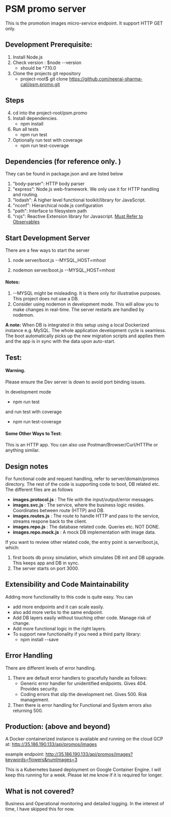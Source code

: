 # PSM promo server 
This is the promotion images micro-service endpoint. It support HTTP GET only.

## Development Prerequisite:
1. Install Node.js 
2. Check version : $node --version 
    * should be ^7.10.0
3. Clone the projects git repository
    * project-root$ git clone https://github.com/neeraj-sharma-cali/psm.promo.git

## Steps
4. cd into the project-root/psm.promo
5. Install dependencies.
    * npm install
6. Run all tests
    * npm run test
7. Optionally run test with coverage
    * npm run test-coverage 

## Dependencies (for reference only. )
They can be found in package.json and are listed below
1. "body-parser": HTTP body parser
2. "express": Node.js web-framework. We only use it for HTTP handling and routing.
3. "lodash": A higher level functional toolkit/library for JavaScript.
4. "nconf": Hierarchical node.js configuration
5. "path": Interface to filesystem path
6. "rxjs": Reactive Extension library for Javascript. [Must Refer to Observables](http://reactivex.io/documentation/observable.html)
 
## Start Development Server
There are a few ways to start the server
1. node server/boot.js --MYSQL_HOST=mhost

2. nodemon server/boot.js --MYSQL_HOST=mhost

#### Notes:
1. --MYSQL might be misleading. It is there only for illustrative purposes. This project does not use a DB. 
2. Consider using nodemon in development mode. 
This will allow you to make changes in real-time. The server restarts are handled by nodemon.

**A note:** 
When DB is integrated in this setup using a local Dockerized instance e.g. MySQL. The whole application development cycle is seamless.
The boot automatically picks up the new migration scripts and applies them and the app is in sync with the data upon auto-start. 
 
## Test:
#### Warning.
Please ensure the Dev server is down to avoid port binding issues.

In development mode
* npm run test

and run test with coverage
* npm run test-coverage 

#### Some Other Ways to Test:
This is an HTTP app. You can also use Postman/Browser/Curl/HTTPie or anything similar.
 
## Design notes

For functional code and request handling, refer to server/domain/promos directory. The rest of the code is supporting code to boot, DB related etc. 
The different files are as follows
* **images.protocol.js** : The file with the input/output/error messages.
* **images.svc.js** : The service, where the business logic resides. Coordinates between route (HTTP) and DB.
* **images.routes.js** : The route to handle HTTP and pass to the service, streams respone back to the client.
* **images.repo.js** : The database related code. Queries etc. NOT DONE.
* **images.repo.mock.js** : A mock DB implementation with image data.

If you want to review other related code, the entry point is server/boot.js, which: 
1. first boots db proxy simulation, which simulates DB init and DB upgrade. This keeps app and DB in sync.
3. The server starts on port 3000.
 
## Extensibility and Code Maintainability
Adding more functionality to this code is quite easy. You can 
* add more endpoints and it can scale easily.
* also add more verbs to the same endpoint.
* Add DB layers easily without touching other code. Manage risk of change.
* Add more functional logic in the right layers.
* To support new functionality if you need a third party library:
    * npm install <lib-x> --save

## Error Handling
There are different levels of error handling.
1. There are default error handlers to gracefully handle as follows:
    * Generic error handler for unidentified endpoints. Gives 404. Provides security.
    * Coding errors that slip the development net. Gives 500. Risk management. 
2. Then there is error handling for Functional and System errors also returning 500.

## Production: (above and beyond)
A Docker containerized instance is available and running on the cloud GCP at:
 http://35.186.190.133/api/promos/images
 
 example endpoint:
 http://35.186.190.133/api/promos/images?keywords=flowers&numImages=3

This is a Kubernetes based deployment on Google Container Engine. I will keep this running for a week. Please let me know if it is required for longer.
 
## What is not covered?
Business and Operational monitoring and detailed logging. In the interest of time, I have skipped this for now. 
